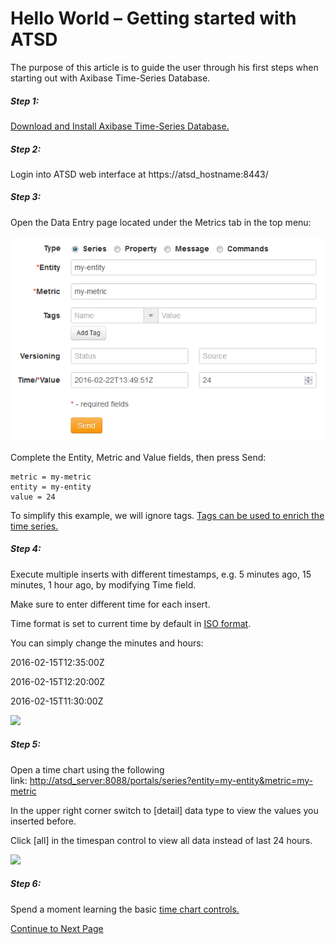 # Hello World – Getting started with ATSD

The purpose of this article is to guide the user through his first steps when starting out with Axibase Time-Series Database.

##### Step 1:

[Download and Install Axibase Time-Series Database.](https://github.com/axibase/atsd-docs/blob/master/installation/README.md)

##### Step 2:

Login into ATSD web interface at https://atsd_hostname:8443/

##### Step 3:

Open the Data Entry page located under the Metrics tab in the top menu:

![](resources/series.png)

Complete the Entity, Metric and Value fields, then press Send:

```properties
metric = my-metric
entity = my-entity
value = 24
```

To simplify this example, we will ignore tags. [Tags can be used to enrich the time series.](https://axibase.com/products/axibase-time-series-database/data-model/entity-and-metric-tags/)

##### Step 4:

Execute multiple inserts with different timestamps, e.g. 5 minutes ago, 15 minutes, 1 hour ago, by modifying Time field.

Make sure to enter different time for each insert.

Time format is set to current time by default in [ISO format](https://en.wikipedia.org/wiki/ISO_8601).

You can simply change the minutes and hours:

2016-02-15T12:35:00Z

2016-02-15T12:20:00Z

2016-02-15T11:30:00Z

![](http://axibase.com/wp-content/uploads/2015/06/series_time.png)

##### Step 5:

Open a time chart using the following link: [http://atsd_server:8088/portals/series?entity=my-entity&metric=my-metric](http://atsd_server:8088/portals/series?entity=my-entity&metric=my-metric)

In the upper right corner switch to [detail] data type to view the values you inserted before.

Click [all] in the timespan control to view all data instead of last 24 hours.

![](http://axibase.com/wp-content/uploads/2015/06/hello_world_time_chart4.png)

##### Step 6:

Spend a moment learning the basic [time chart controls.](http://axibase.com/products/axibase-time-series-database/visualization/widgets/time-chart/)

[Continue to Next Page](getting-started-2.md)

